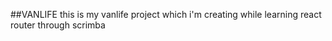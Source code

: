 ##VANLIFE
this is my vanlife project 
which i'm creating while learning react router through scrimba
